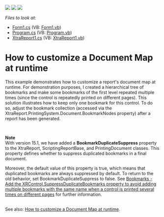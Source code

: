 <!-- default badges list -->
![](https://img.shields.io/endpoint?url=https://codecentral.devexpress.com/api/v1/VersionRange/128599987/13.1.4%2B)
[![](https://img.shields.io/badge/Open_in_DevExpress_Support_Center-FF7200?style=flat-square&logo=DevExpress&logoColor=white)](https://supportcenter.devexpress.com/ticket/details/E783)
[![](https://img.shields.io/badge/📖_How_to_use_DevExpress_Examples-e9f6fc?style=flat-square)](https://docs.devexpress.com/GeneralInformation/403183)
<!-- default badges end -->
<!-- default file list -->
*Files to look at*:

* [Form1.cs](./CS/Form1.cs) (VB: [Form1.vb](./VB/Form1.vb))
* [Program.cs](./CS/Program.cs) (VB: [Program.vb](./VB/Program.vb))
* [XtraReport1.cs](./CS/XtraReport1.cs) (VB: [XtraReport1.vb](./VB/XtraReport1.vb))
<!-- default file list end -->
# How to customize a Document Map at runtime


<p>This example demonstrates how to customize a report's document map at runtime. For demonstration purposes, I created a hierarchical tree of bookmarks and make some bookmarks of the first level repeated multiple times (since the control is repeatedly printed on different pages). This solution illustrates how to keep only one bookmark for this control. To do so, adjust the bookmark collection (accessed via the XtraReport.PrintingSystem.Document.BookmarkNodes property) after a report has been generated. </p>
<p> </p>
<p><strong>Note<br></strong>With version 15.1, we have added a <strong>BookmarkDuplicateSuppress</strong> property to the XtraReport, ScriptingReportBase, and PrintingDocument classes. This property defines whether to suppress duplicated bookmarks in a final document.</p>
<p>Moreover, the default value of this property is true, which means that duplicated bookmarks are always suppressed by default. To return to the old behavior, set BookmarkDuplicateSuppress to false. See <a href="https://www.devexpress.com/Support/Center/p/S18994">Bookmarks - Add the XRControl.SuppressDuplicateBookmarks property to avoid adding multiple bookmarks with the same name when a control is printed several times on different pages</a> for further information.<br><br></p>
<p>See also: <a href="https://www.devexpress.com/Support/Center/p/AK16962">How to customize a Document Map at runtime</a>.</p>

<br/>


